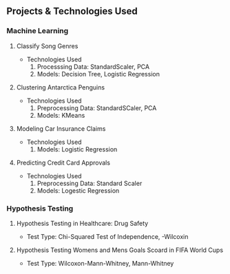 ## Projects & Technologies Used

### Machine Learning

1. Classify Song Genres
    - Technologies Used
        1. Processsing Data: StandardScaler, PCA
        2. Models: Decision Tree, Logistic Regression

2. Clustering Antarctica Penguins
    - Technologies Used
        1. Preprocessing Data: StandardSCaler, PCA
        2. Models: KMeans

3. Modeling Car Insurance Claims
    - Technologies Used
        1. Models: Logistic Regression

4. Predicting Credit Card Approvals
    - Technologies Used
        1. Preprocessing Data: Standard Scaler
        2. Models: Logestic Regression

### Hypothesis Testing

1. Hypothesis Testing in Healthcare: Drug Safety
    - Test Type: Chi-Squared Test of Independence, -Wilcoxin

2. Hypothesis Testing Womens and Mens Goals Scoard in FIFA World Cups
    - Test Type: Wilcoxon-Mann-Whitney, Mann-Whitney
